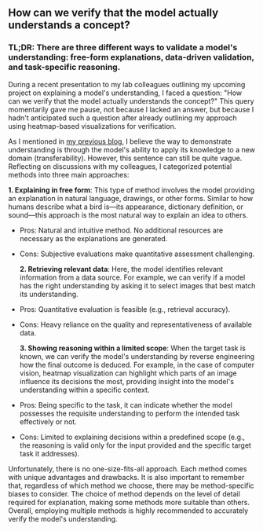 ## How can we verify that the model actually understands a concept?

### TL;DR: There are three different ways to validate a model's understanding: free-form explanations, data-driven validation, and task-specific reasoning.

During a recent presentation to my lab colleagues outlining my upcoming project on explaining a model's understanding, I faced a question: "How can we verify that the model actually understands the concept?" This query momentarily gave me pause, not because I lacked an answer, but because I hadn't anticipated such a question after already outlining my approach using heatmap-based visualizations for verification.

As I mentioned in [my previous blog](README.md), I believe the way to demonstrate understanding is through the model's ability to apply its knowledge to a new domain (transferability). However, this sentence can still be quite vague. Reflecting on discussions with my colleagues, I categorized potential methods into three main approaches:

**1. Explaining in free form**:
This type of method involves the model providing an explanation in natural language, drawings, or other forms. Similar to how humans describe what a bird is—its appearance, dictionary definition, or sound—this approach is the most natural way to explain an idea to others.

- Pros: Natural and intuitive method. No additional resources are necessary as the explanations are generated.
- Cons: Subjective evaluations make quantitative assessment challenging.

  **2. Retrieving relevant data**:
  Here, the model identifies relevant information from a data source. For example, we can verify if a model has the right understanding by asking it to select images that best match its understanding.

- Pros: Quantitative evaluation is feasible (e.g., retrieval accuracy).
- Cons: Heavy reliance on the quality and representativeness of available data.

  **3. Showing reasoning within a limited scope**:
  When the target task is known, we can verify the model's understanding by reverse engineering how the final outcome is deduced. For example, in the case of computer vision, heatmap visualization can highlight which parts of an image influence its decisions the most, providing insight into the model's understanding within a specific context.

- Pros: Being specific to the task, it can indicate whether the model possesses the requisite understanding to perform the intended task effectively or not.
- Cons: Limited to explaining decisions within a predefined scope (e.g., the reasoning is valid only for the input provided and the specific target task it addresses).

Unfortunately, there is no one-size-fits-all approach. Each method comes with unique advantages and drawbacks. It is also important to remember that, regardless of which method we choose, there may be method-specific biases to consider. The choice of method depends on the level of detail required for explanation, making some methods more suitable than others. Overall, employing multiple methods is highly recommended to accurately verify the model's understanding.
